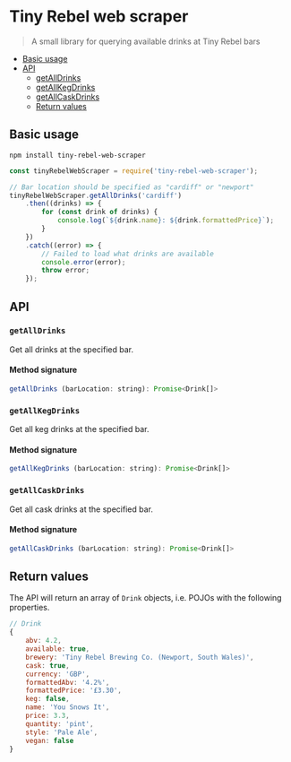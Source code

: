 # Tiny Rebel web scraper

> A small library for querying available drinks at Tiny Rebel bars

- [Basic usage](#basic-usage)
- [API](#api)
  - [getAllDrinks](#getalldrinks)
  - [getAllKegDrinks](#getallkegdrinks)
  - [getAllCaskDrinks](#getallcaskdrinks)
  - [Return values](#return-values)

## Basic usage

`npm install tiny-rebel-web-scraper`

```javascript
const tinyRebelWebScraper = require('tiny-rebel-web-scraper');

// Bar location should be specified as "cardiff" or "newport"
tinyRebelWebScraper.getAllDrinks('cardiff')
    .then((drinks) => {
        for (const drink of drinks) {
            console.log(`${drink.name}: ${drink.formattedPrice}`);
        }
    })
    .catch((error) => {
        // Failed to load what drinks are available
        console.error(error);
        throw error;
    });
```

## API

### `getAllDrinks`

Get all drinks at the specified bar.

#### Method signature

```javascript
getAllDrinks (barLocation: string): Promise<Drink[]>
```

### `getAllKegDrinks`

Get all keg drinks at the specified bar.

#### Method signature

```javascript
getAllKegDrinks (barLocation: string): Promise<Drink[]>
```

### `getAllCaskDrinks`

Get all cask drinks at the specified bar.

#### Method signature

```javascript
getAllCaskDrinks (barLocation: string): Promise<Drink[]>
```

## Return values

The API will return an array of `Drink` objects, i.e. POJOs with the following properties.

```javascript
// Drink
{
    abv: 4.2,
    available: true,
    brewery: 'Tiny Rebel Brewing Co. (Newport, South Wales)',
    cask: true,
    currency: 'GBP',
    formattedAbv: '4.2%',
    formattedPrice: '£3.30',
    keg: false,
    name: 'You Snows It',
    price: 3.3,
    quantity: 'pint',
    style: 'Pale Ale',
    vegan: false
}
```

